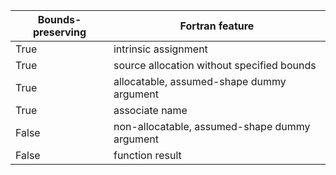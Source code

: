 Bounds-preserving|Fortran feature
-----------------|---------------
True             |intrinsic assignment
True             |source allocation without specified bounds
True             |allocatable, assumed-shape dummy argument
True             |associate name
False            |non-allocatable, assumed-shape dummy argument
False            |function result
